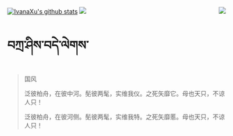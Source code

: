 [![IvanaXu's github stats](https://github-readme-stats.vercel.app/api?username=IvanaXu&show_icons=true&theme=vue-dark)](https://github.com/anuraghazra/github-readme-stats)
<img align="right" src="https://github-readme-stats.vercel.app/api/top-langs/?username=IvanaXu&langs_count=7&theme=graywhite" />
<img src="https://github-readme-stats.vercel.app/api/wakatime?username=IvanaXu&layout=compact&langs_count=6&theme=vue-dark&&custom_title=Programming Times(Jul 29 2021-)" />
# བཀྲ་ཤིས་བདེ་ལེགས་
> 国风
> 
> 泛彼柏舟，在彼中河。髧彼两髦，实维我仪。之死矢靡它。母也天只，不谅人只！
> 
> 泛彼柏舟，在彼河侧。髧彼两髦，实维我特。之死矢靡慝。母也天只，不谅人只！
>